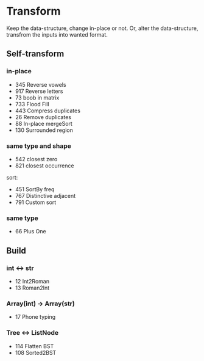 # Transform
Keep the data-structure, change in-place or not. Or, alter the data-structure, transfrom the inputs into wanted format. 

## Self-transform

### in-place
- 345	Reverse vowels
- 917	Reverse letters
- 73	boob in matrix
- 733	Flood Fill
- 443	Compress duplicates
- 26	Remove duplicates
- 88	In-place mergeSort
- 130   Surrounded region

### same type and shape
- 542 closest zero
- 821 closest occurrence

sort: 
- 451 SortBy freq
- 767 Distinctive adjacent
- 791 Custom sort

### same type
- 66 Plus One

## Build

### int <-> str
- 12 Int2Roman
- 13 Roman2Int

### Array(int) -> Array(str)
- 17 Phone typing

### Tree <-> ListNode
- 114 Flatten BST
- 108 Sorted2BST